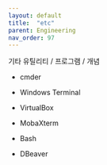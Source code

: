```yaml
---
layout: default
title:  "etc"
parent: Engineering
nav_order: 97
---
```




기타 유틸리티 / 프로그램 / 개념

- cmder
- Windows Terminal

- VirtualBox
- MobaXterm

- Bash

- DBeaver  

